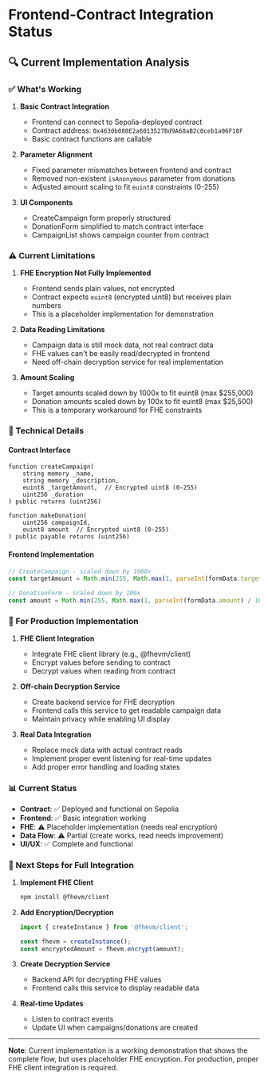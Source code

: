 # Frontend-Contract Integration Status

## 🔍 Current Implementation Analysis

### ✅ What's Working

1. **Basic Contract Integration**
   - Frontend can connect to Sepolia-deployed contract
   - Contract address: `0x4630b088E2a6013527Bd9A68aB2c0ceb1a06F18F`
   - Basic contract functions are callable

2. **Parameter Alignment**
   - Fixed parameter mismatches between frontend and contract
   - Removed non-existent `isAnonymous` parameter from donations
   - Adjusted amount scaling to fit `euint8` constraints (0-255)

3. **UI Components**
   - CreateCampaign form properly structured
   - DonationForm simplified to match contract interface
   - CampaignList shows campaign counter from contract

### ⚠️ Current Limitations

1. **FHE Encryption Not Fully Implemented**
   - Frontend sends plain values, not encrypted
   - Contract expects `euint8` (encrypted uint8) but receives plain numbers
   - This is a placeholder implementation for demonstration

2. **Data Reading Limitations**
   - Campaign data is still mock data, not real contract data
   - FHE values can't be easily read/decrypted in frontend
   - Need off-chain decryption service for real implementation

3. **Amount Scaling**
   - Target amounts scaled down by 1000x to fit euint8 (max $255,000)
   - Donation amounts scaled down by 100x to fit euint8 (max $25,500)
   - This is a temporary workaround for FHE constraints

### 🔧 Technical Details

#### Contract Interface
```solidity
function createCampaign(
    string memory _name,
    string memory _description,
    euint8 _targetAmount,  // Encrypted uint8 (0-255)
    uint256 _duration
) public returns (uint256)

function makeDonation(
    uint256 campaignId,
    euint8 amount  // Encrypted uint8 (0-255)
) public payable returns (uint256)
```

#### Frontend Implementation
```typescript
// CreateCampaign - scaled down by 1000x
const targetAmount = Math.min(255, Math.max(1, parseInt(formData.targetAmount) / 1000));

// DonationForm - scaled down by 100x  
const amount = Math.min(255, Math.max(1, parseInt(formData.amount) / 100));
```

### 🚀 For Production Implementation

1. **FHE Client Integration**
   - Integrate FHE client library (e.g., @fhevm/client)
   - Encrypt values before sending to contract
   - Decrypt values when reading from contract

2. **Off-chain Decryption Service**
   - Create backend service for FHE decryption
   - Frontend calls this service to get readable campaign data
   - Maintain privacy while enabling UI display

3. **Real Data Integration**
   - Replace mock data with actual contract reads
   - Implement proper event listening for real-time updates
   - Add proper error handling and loading states

### 📊 Current Status

- **Contract**: ✅ Deployed and functional on Sepolia
- **Frontend**: ✅ Basic integration working
- **FHE**: ⚠️ Placeholder implementation (needs real encryption)
- **Data Flow**: ⚠️ Partial (create works, read needs improvement)
- **UI/UX**: ✅ Complete and functional

### 🎯 Next Steps for Full Integration

1. **Implement FHE Client**
   ```bash
   npm install @fhevm/client
   ```

2. **Add Encryption/Decryption**
   ```typescript
   import { createInstance } from '@fhevm/client';
   
   const fhevm = createInstance();
   const encryptedAmount = fhevm.encrypt(amount);
   ```

3. **Create Decryption Service**
   - Backend API for decrypting FHE values
   - Frontend calls this service to display readable data

4. **Real-time Updates**
   - Listen to contract events
   - Update UI when campaigns/donations are created

---

**Note**: Current implementation is a working demonstration that shows the complete flow, but uses placeholder FHE encryption. For production, proper FHE client integration is required.
